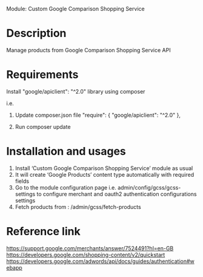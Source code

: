Module: Custom Google Comparison Shopping Service

Description
===========
Manage products from Google Comparison Shopping Service API

Requirements
============
Install "google/apiclient": "^2.0" library using composer

i.e.
1. Update composer.json file
"require": {
	"google/apiclient": "^2.0"
},

2. Run composer update

Installation and usages
=======================

1.	Install ‘Custom Google Comparison Shopping Service’ module as usual
2.	It will create ‘Google Products’ content type automatically with required fields
3.	Go to the module configuration page i.e. admin/config/gcss/gcss-settings to configure merchant and oauth2 authentication configurations settings
4.	Fetch products from : /admin/gcss/fetch-products

Reference link
===============

https://support.google.com/merchants/answer/7524491?hl=en-GB
https://developers.google.com/shopping-content/v2/quickstart
https://developers.google.com/adwords/api/docs/guides/authentication#webapp
